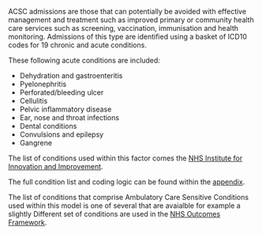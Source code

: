 ACSC admissions are those that can potentially be avoided with effective management and treatment such as improved primary or community health care services such as screening, vaccination, immunisation and health monitoring. Admissions of this type are identified using a basket of ICD10 codes for 19 chronic and acute conditions.

These following acute conditions are included:

* Dehydration and gastroenteritis
* Pyelonephritis
* Perforated/bleeding ulcer
* Cellulitis
* Pelvic inflammatory disease
* Ear, nose and throat infections
* Dental conditions
* Convulsions and epilepsy
* Gangrene

The list of conditions used within this factor comes the [NHS Institute for Innovation and Improvement][1].

[1]: https://web.archive.org/web/20211202093530/https://digital.nhs.uk/data-and-information/data-tools-and-services/data-services/innovative-uses-of-data/demand-on-healthcare/ambulatory-care-sensitive-conditions

The full condition list and coding logic can be found within the [appendix][2].

[2]: https://digital.nhs.uk/binaries/content/assets/website-assets/data-and-information/data-tools-and-services/data-services/innovative-uses-of-data/acsc-appendix-a.pdf

The list of conditions that comprise Ambulatory Care Sensitive Conditions used within this model is one of several that are avaialble for example a slightly Different set of conditions are used in the [NHS Outcomes Framework][3].

[3]: https://digital.nhs.uk/data-and-information/publications/statistical/nhs-outcomes-framework/february-2021/domain-2-enhancing-quality-of-life-for-people-with-long-term-conditions-nof/2.3.i-unplanned-hospitalisation-for-chronic-ambulatory-care-sensitive-conditions